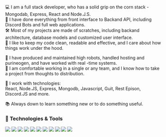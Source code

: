 💻 I am a full stack developer, who has a solid grip on the corn stack - Mongodab, Express, React and Node.J.S.  
🧩 I have done everything from front interface to Backand API, including Discord Bots and full web applications.  
🛠️ Most of my projects are made of scratches, including backand architecture, database models and customized user interface.  
🧼 I like to keep my code clean, readable and effective, and I care about how things work under the hood.  

🚀 I have produced and maintained high robots, handled hosting and purineogen, and have worked with real -time systems.  
🤝 I am comfortable working in a single or any team, and I know how to take a project from thoughts to distribution.

🧰 I work with technologies:  
React, Node.JS, Express, Mongodb, Javascript, Guit, Rest Epison, Discord.JS and more.

📚 Always down to learn something new or to do something useful.


### 🚀 **Technologies & Tools**

<p align="left">
  <img src="https://img.shields.io/badge/REACT-20232A?style=for-the-badge&logo=react&logoColor=61DAFB" />
  <img src="https://img.shields.io/badge/NODE.JS-339933?style=for-the-badge&logo=nodedotjs&logoColor=white" />
  <img src="https://img.shields.io/badge/EXPRESS.JS-000000?style=for-the-badge&logo=express&logoColor=white" />
  <img src="https://img.shields.io/badge/MONGODB-4EA94B?style=for-the-badge&logo=mongodb&logoColor=white" />
  <img src="https://img.shields.io/badge/JAVASCRIPT-F7DF1E?style=for-the-badge&logo=javascript&logoColor=black" />
  <img src="https://img.shields.io/badge/GIT-F05032?style=for-the-badge&logo=git&logoColor=white" />
  <img src="https://img.shields.io/badge/DISCORD.JS-5865F2?style=for-the-badge&logo=discord&logoColor=white" />
  <img src="https://img.shields.io/badge/MYSQL-4479A1?style=for-the-badge&logo=mysql&logoColor=white" />
  <img src="https://img.shields.io/badge/Amazon%20AWS-FF9900?style=for-the-badge&logo=amazonaws&logoColor=white" />
  <img src="https://img.shields.io/badge/Microsoft%20Azure-0078D4?style=for-the-badge&logo=microsoftazure&logoColor=white" />
  <img src="https://img.shields.io/badge/Google%20Cloud-4285F4?style=for-the-badge&logo=googlecloud&logoColor=white" />
</p>



<!--
**pranavgothatrw/pranavgothatrw** is a ✨ _special_ ✨ repository because its `README.md` (this file) appears on your GitHub profile.

Here are some ideas to get you started:

- 🔭 I’m currently working on ...
- 🌱 I’m currently learning ...
- 👯 I’m looking to collaborate on ...
- 🤔 I’m looking for help with ...
- 💬 Ask me about ...
- 📫 How to reach me: ...
- 😄 Pronouns: ...
- ⚡ Fun fact: ...
-->
